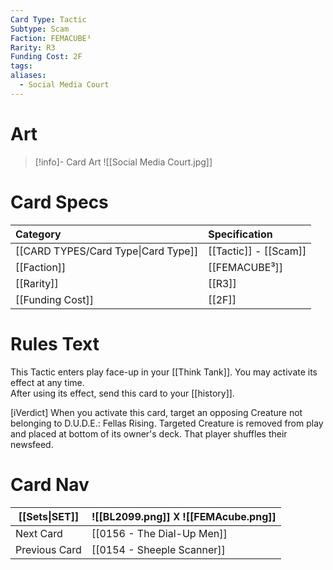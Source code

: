 ```yaml
---
Card Type: Tactic
Subtype: Scam
Faction: FEMACUBE³
Rarity: R3
Funding Cost: 2F
tags: 
aliases:
  - Social Media Court
---
```

# Art

> [!info]- Card Art
> ![[Social Media Court.jpg]]

# Card Specs

| Category | Specification| 
| :--- | :--- |
| [[CARD TYPES/Card Type\|Card Type]] | [[Tactic]] - [[Scam]] |
| [[Faction]] | [[FEMACUBE³]] |  
| [[Rarity]] | [[R3]] |  
| [[Funding Cost]] | [[2F]] |  

# Rules Text  

This Tactic enters play face-up in your [[Think Tank]]. 
You may activate its effect at any time.  
After using its effect, send this card to your [[history]].  

[iVerdict]
When you activate this card, target an opposing Creature not belonging to D.U.D.E.: Fellas Rising.
Targeted Creature is removed from play and placed at bottom of its owner's deck. That player shuffles their newsfeed.

# Card Nav

| [[Sets\|SET]] |  ![[BL2099.png]] 𐌢 ![[FEMAcube.png]] |
| ------------- | ------------------------------ |
| Next Card     | [[0156 - The Dial-Up Men]] |
| Previous Card | [[0154 - Sheeple Scanner]] |


